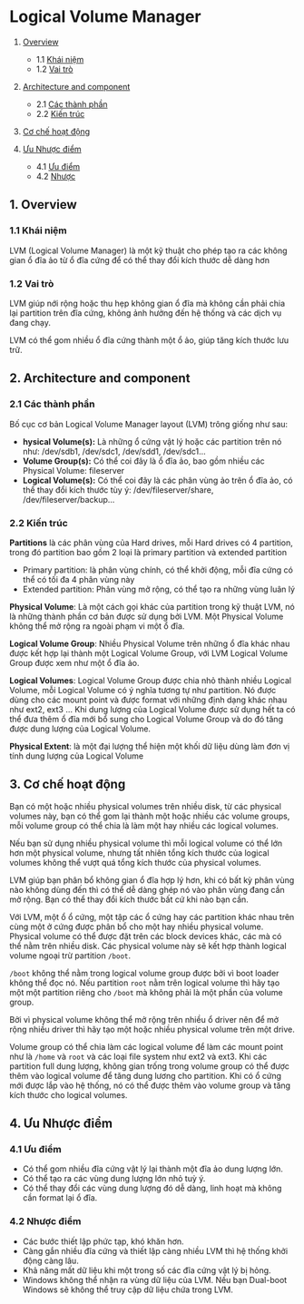 ﻿# Logical Volume Manager 
 
1. [Overview](#overview)
	
	* 1.1 [Khái niệm](#define)
	* 1.2 [Vai trò](#role)

2. [Architecture and component](#Arch&Comp)
	
	* 2.1 [Các thành phần](#comp)
	* 2.2 [Kiến trúc](#arch)

3. [Cơ chế hoạt động](#work_flow)

4. [Ưu Nhược điểm](#uunhuoc)
	
	* 4.1 [Ưu điểm](#uu)
	* 4.2 [Nhược](#nhuoc)



<a name=overview></a>
## 1. Overview

<a name="define"></a>
### 1.1 Khái niệm

LVM (Logical Volume Manager) là một kỹ thuật cho phép tạo ra các không gian ổ đĩa ảo từ ổ đĩa cứng để có thể thay đổi kích thước dễ dàng hơn

<a name="role"></a>
### 1.2 Vai trò

LVM giúp nới rộng hoặc thu hẹp không gian ổ đĩa mà không cần phải chia lại partition trên đĩa cứng, không ảnh hưởng đến hệ thống và các dịch vụ đang chạy.

LVM có thể gom nhiều ổ đĩa cứng thành một ổ ảo, giúp tăng kích thước lưu trữ.

<a name="Arch&Comp"></a>
## 2. Architecture and component

<a name="comp"></a>
### 2.1 Các thành phần

Bố cục cơ bản Logical Volume Manager layout (LVM) trông giống như sau:

- **hysical Volume(s):** Là những ổ cứng vật lý hoặc các partition trên nó như: /dev/sdb1, /dev/sdc1, /dev/sdd1, /dev/sdc1...
- **Volume Group(s):** Có thể coi đây là ổ đĩa ảo, bao gồm nhiều các Physical Volume: fileserver
- **Logical Volume(s):** Có thể coi đây là các phân vùng ảo trên ổ đĩa ảo, có thể thay đổi kích thước tùy ý: /dev/fileserver/share, /dev/fileserver/backup...


<a name="arch"></a>
### 2.2 Kiến trúc

**Partitions** là các phân vùng của Hard drives, mỗi Hard drives có 4 partition, trong đó partition bao gồm 2 loại là primary partition và extended partition

* Primary partition: là phân vùng chính, có thể khởi động, mỗi đĩa cứng có thể có tối đa 4 phân vùng này
* Extended partition: Phân vùng mở rộng, có thể tạo ra những vùng luân lý

**Physical Volume**: Là một cách gọi khác của partition trong kỹ thuật LVM, nó là những thành phần cơ bản được sử dụng bởi LVM. Một Physical Volume không thể mở rộng ra ngoài phạm vi một ổ đĩa.

**Logical Volume Group**: Nhiều Physical Volume trên những ổ đĩa khác nhau được kết hợp lại thành một Logical Volume Group, với LVM Logical Volume Group được xem như một ổ đĩa ảo.

**Logical Volumes**: Logical Volume Group được chia nhỏ thành nhiều Logical Volume, mỗi Logical Volume có ý nghĩa tương tự như partition. Nó được dùng cho các mount point và được format với những định dạng khác nhau như ext2, ext3 … Khi dung lượng của Logical Volume được sử dụng hết ta có thể đưa thêm ổ đĩa mới bổ sung cho Logical Volume Group và do đó tăng được dung lượng của Logical Volume.

**Physical Extent**: là một đại lượng thể hiện một khối dữ liệu dùng làm đơn vị tính dung lượng của Logical Volume

<a name=work_flow></a>
## 3. Cơ chế hoạt động

Bạn có một hoặc nhiều physical volumes trên nhiều disk, từ các physical volumes này, bạn có thể gom lại thành một hoặc nhiều các volume groups, mỗi volume group có thể chia là làm một hay nhiều các logical volumes. 

Nếu bạn sử dụng nhiều physical volume thì mỗi logical volume có thể lớn hơn một physical volume, nhưng tất nhiên tổng kích thước của logical volumes không thể vượt quá tổng kích thước của physical volumes.

LVM giúp bạn phân bổ không gian ổ đĩa hợp lý hơn, khi có bất kỳ phân vùng nào không dùng đến thì có thể dễ dàng ghép nó vào phân vùng đang cần mở rộng. Bạn có thể thay đổi kích thước bất cứ khi nào bạn cần.

Với LVM, một ổ ổ cứng, một tập các ổ cứng hay các partition khác nhau trên cùng một ở cứng được phân bổ cho một hay nhiều physical volume. Physical volume có thể được đặt trên các block devices khác, các mà có thể nằm trên nhiều disk. Các physical volume này sẽ kết hợp thành logical volume ngoại trừ partition `/boot`. 

`/boot` không thể nằm trong logical volume group được bởi vì boot loader không thể đọc nó. Nếu partition `root` nằm trên logical volume thì hãy tạo một một partition riêng cho `/boot` mà không phải là một phần của volume group.

Bởi vì physical volume không thể mở rộng trên nhiều ổ driver nên để mở rộng nhiều driver thì hãy tạo một hoặc nhiều physical volume trên một drive.

Volume group có thể chia làm các logical volume để làm các mount point như là `/home` và `root` và các loại file system như ext2 và ext3. Khi các partition full dung lượng, không gian trống trong volume group có thể được thêm vào logical volume để tăng dung lương cho partition. Khi có ổ cứng mới được lắp vào hệ thống, nó có thể được thêm vào volume group và tăng kích thước cho logical volumes.

<a name="uunhuoc"></a>
## 4. Ưu Nhược điểm 
<a name="uu"></a>
### 4.1 Ưu điểm

* Có thể gom nhiều đĩa cứng vật lý lại thành một đĩa ảo dung lượng lớn.
* Có thể tạo ra các vùng dung lượng lớn nhỏ tuỳ ý.
* Có thể thay đổi các vùng dung lượng đó dễ dàng, linh hoạt mà không cần format lại ổ đĩa.

<a name="nhuoc"></a>
### 4.2 Nhược điểm

* Các bước thiết lập phức tạp, khó khăn hơn.
* Càng gắn nhiều đĩa cứng và thiết lập càng nhiều LVM thì hệ thống khởi động càng lâu.
* Khả năng mất dữ liệu khi một trong số các đĩa cứng vật lý bị hỏng.
* Windows không thể nhận ra vùng dữ liệu của LVM. Nếu bạn Dual-boot Windows sẽ không thể truy cập dữ liệu chứa trong LVM.

